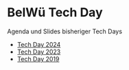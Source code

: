 # BelWü Tech Day

Agenda und Slides bisheriger Tech Days
* [Tech Day 2024](2024)
* [Tech Day 2023](2023)
* [Tech Day 2019](2019)

